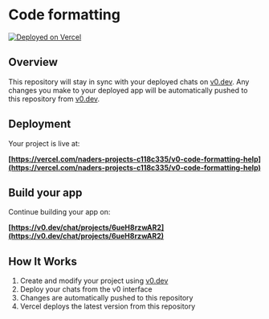# Code formatting 



[![Deployed on Vercel](https://img.shields.io/badge/Deployed%20on-Vercel-black?style=for-the-badge&logo=vercel)](https://vercel.com/naders-projects-c118c335/v0-code-formatting-help)
## Overview

This repository will stay in sync with your deployed chats on [v0.dev](https://v0.dev).
Any changes you make to your deployed app will be automatically pushed to this repository from [v0.dev](https://v0.dev).

## Deployment

Your project is live at:

**[https://vercel.com/naders-projects-c118c335/v0-code-formatting-help](https://vercel.com/naders-projects-c118c335/v0-code-formatting-help)**

## Build your app

Continue building your app on:

**[https://v0.dev/chat/projects/6ueH8rzwAR2](https://v0.dev/chat/projects/6ueH8rzwAR2)**

## How It Works

1. Create and modify your project using [v0.dev](https://v0.dev)
2. Deploy your chats from the v0 interface
3. Changes are automatically pushed to this repository
4. Vercel deploys the latest version from this repository
